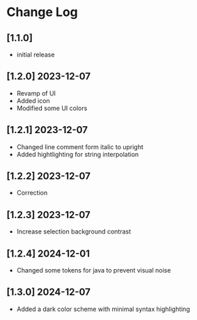 # Change Log

## [1.1.0]

-   initial release

## [1.2.0] 2023-12-07

-   Revamp of UI
-   Added icon
-   Modified some UI colors

## [1.2.1] 2023-12-07

-   Changed line comment form italic to upright
-   Added hightlighting for string interpolation

## [1.2.2] 2023-12-07

-   Correction

## [1.2.3] 2023-12-07

-   Increase selection background contrast

## [1.2.4] 2024-12-01

-   Changed some tokens for java to prevent visual noise

## [1.3.0] 2024-12-07

-   Added a dark color scheme with minimal syntax highlighting
